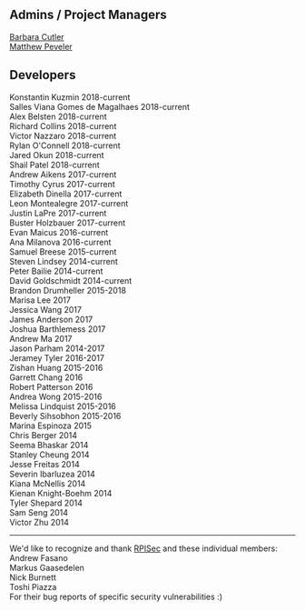 ## Admins / Project Managers
[Barbara Cutler](http://www.cs.rpi.edu/~cutler/)  
[Matthew Peveler](http://mpeveler.com/)  

## Developers  
Konstantin Kuzmin 2018-current  
Salles Viana Gomes de Magalhaes 2018-current  
Alex Belsten 2018-current  
Richard Collins 2018-current  
Victor Nazzaro 2018-current  
Rylan O'Connell 2018-current  
Jared Okun 2018-current  
Shail Patel 2018-current  
Andrew Aikens 2017-current  
Timothy Cyrus 2017-current  
Elizabeth Dinella 2017-current  
Leon Montealegre 2017-current  
Justin LaPre 2017-current  
Buster Holzbauer 2017-current  
Evan Maicus 2016-current  
Ana Milanova 2016-current  
Samuel Breese 2015-current  
Steven Lindsey 2014-current  
Peter Bailie 2014-current  
David Goldschmidt 2014-current  
Brandon Drumheller 2015-2018  
Marisa Lee 2017  
Jessica Wang 2017  
James Anderson 2017  
Joshua Barthlemess 2017  
Andrew Ma 2017  
Jason Parham 2014-2017  
Jeramey Tyler 2016-2017  
Zishan Huang 2015-2016  
Garrett Chang 2016  
Robert Patterson 2016  
Andrea Wong 2015-2016  
Melissa Lindquist 2015-2016  
Beverly Sihsobhon 2015-2016  
Marina Espinoza 2015  
Chris Berger 2014  
Seema Bhaskar 2014  
Stanley Cheung 2014  
Jesse Freitas 2014  
Severin Ibarluzea 2014  
Kiana McNellis 2014  
Kienan Knight-Boehm 2014  
Tyler Shepard 2014  
Sam Seng 2014  
Victor Zhu 2014  

------------------------------
We'd like to recognize and thank [RPISec](https://rpis.ec/) and these individual members:  
Andrew Fasano  
Markus Gaasedelen    
Nick Burnett  
Toshi Piazza  
For their bug reports of specific security vulnerabilities :)

